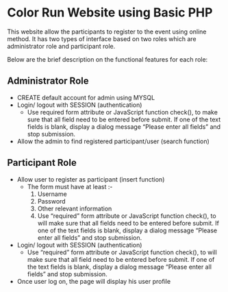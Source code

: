 # Color Run Website using Basic PHP 
This website allow the participants to register to the event using online method. It has two types of interface based on two roles which are administrator role and participant role.

Below are the brief description on the functional features for each role:

## Administrator Role
- CREATE default account for admin using MYSQL
- Login/ logout with SESSION (authentication)
  - Use required form attribute or JavaScript function check(), to make sure that all field need to be entered before submit. If one of the text fields is blank, display a dialog message “Please enter all fields” and stop submission.
- Allow the admin to find registered participant/user (search function)

## Participant Role
- Allow user to register as participant (insert function)
  - The form must have at least :-
    1. Username
    2. Password
    3. Other relevant information
    4. Use “required” form attribute or JavaScript function check(), to will make sure that all fields need to be entered before submit. If one of the text fields is blank, display a dialog message “Please enter all fields” and stop submission.
- Login/ logout with SESSION (authentication)
  - Use “required” form attribute or JavaScript function check(), to will make sure that all field need to be entered before submit. If one of the text fields is blank, display a dialog message “Please enter all fields” and stop submission.
- Once user log on, the page will display his user profile

